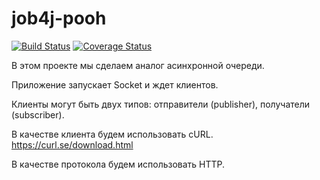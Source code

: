 # job4j-pooh

[![Build Status](https://travis-ci.com/Spirka/job4j-pooh.svg?branch=master)](https://travis-ci.com/Spirka/job4j-pooh)
[![Coverage Status](https://codecov.io/gh/Spirka/job4j-pooh/branch/master/graph/badge.svg)](https://codecov.io/gh/Spirka/job4j-pooh)


В этом проекте мы сделаем аналог асинхронной очереди.

Приложение запускает Socket и ждет клиентов.

Клиенты могут быть двух типов: отправители (publisher), получатели (subscriber).

В качестве клиента будем использовать cURL. https://curl.se/download.html

В качестве протокола будем использовать HTTP. 
